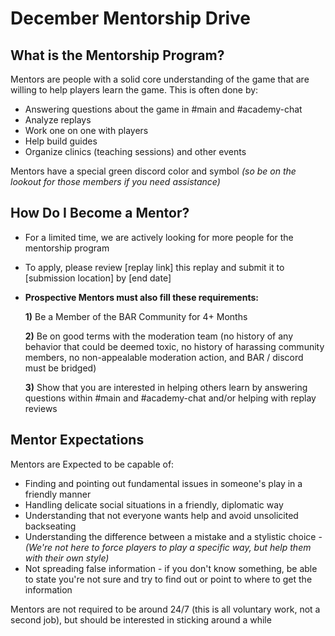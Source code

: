 # December Mentorship Drive

## What is the Mentorship Program?
Mentors are people with a solid core understanding of the game that are willing to help players learn the game. This is often done by:
- Answering questions about the game in #main and #academy-chat
- Analyze replays
- Work one on one with players
- Help build guides
- Organize clinics (teaching sessions) and other events
  
Mentors have a special green discord color and symbol *(so be on the lookout for those members if you need assistance)*

## How Do I Become a Mentor?
- For a limited time, we are actively looking for more people for the mentorship program
- To apply, please review [replay link] this replay and submit it to [submission location] by [end date]
- **Prospective Mentors __must__ also fill these requirements:**

  **1)** Be a Member of the BAR Community for 4+ Months
  
  **2)** Be on good terms with the moderation team (no history of any behavior that could be deemed toxic, no history of harassing community members, no non-appealable moderation action, and BAR / discord must be bridged)
  
  **3)** Show that you are interested in helping others learn by answering questions within #main and #academy-chat and/or helping with replay reviews

## Mentor Expectations
Mentors are Expected to be capable of:

- Finding and pointing out fundamental issues in someone's play in a friendly manner
- Handling delicate social situations in a friendly, diplomatic way
- Understanding that not everyone wants help and avoid unsolicited backseating
- Understanding the difference between a mistake and a stylistic choice -
      *(We're not here to force players to play a specific way, but help them with their own style)*
- Not spreading false information - if you don't know something, be able to state you're not sure and try to find out or point to where to get the information

Mentors are not required to be around 24/7 (this is all voluntary work, not a second job), but should be interested in sticking around a while
